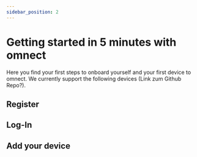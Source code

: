 ```yaml
---
sidebar_position: 2
---
```


# Getting started in 5 minutes with omnect

Here you find your first steps to onboard yourself and your first device to omnect. We currently support the following devices (Link zum Github Repo?). 

## Register
## Log-In
## Add your device
## 